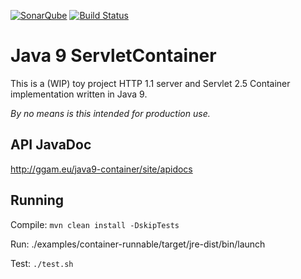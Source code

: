 [![SonarQube](https://sonarcloud.io/api/project_badges/quality_gate?project=eu.ggam:container)](https://sonarcloud.io/dashboard?id=eu.ggam%3Acontainer)
[![Build Status](https://travis-ci.org/ggam/java9-container.svg?branch=master)](https://travis-ci.org/ggam/java9-container)

# Java 9 ServletContainer

This is a (WIP) toy project HTTP 1.1 server and Servlet 2.5 Container implementation written in Java 9.

*By no means is this intended for production use.*

## API JavaDoc

http://ggam.eu/java9-container/site/apidocs

## Running

Compile: `mvn clean install -DskipTests`

Run: ./examples/container-runnable/target/jre-dist/bin/launch

Test: `./test.sh`
